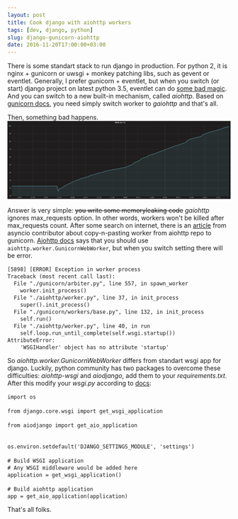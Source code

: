 ```yaml
---
layout: post
title: Cook django with aiohttp workers
tags: [dev, django, python]
slug: django-gunicorn-aiohttp
date: 2016-11-20T17:00:00+03:00
---
```


There is some standart stack to run django in production.
For python 2, it is nginx + gunicorn or uwsgi + monkey patching libs, such as gevent or eventlet.
Generally, I prefer gunicorn + eventlet, but when you switch (or start) django project on latest python 3.5, eventlet can do [some bad magic](https://github.com/eventlet/eventlet/issues/313). And you can switch to a new built-in mechanism, called _aiohttp_.
Based on [gunicorn docs](http://docs.gunicorn.org/en/stable/design.html?highlight=gaiohttp#asyncio-workers), you need simply switch worker to _gaiohttp_ and that's all.
<!--more-->
Then, something bad happens.
![gaiohttp-memory](/images/gaiohttp-memory.png)

Answer is very simple: <strike>you write some memoryleaking code</strike> _gaiohttp_ ignores max_requests option.
In other words, workers won't be killed after max_requests count. After some search on internet, there is an [article](http://asvetlov.blogspot.ru/2014/06/asyncio-aiohttp-gunicorn.html) from asyncio contributor about copy-n-pasting worker from aiohttp repo to gunicorn.
[Aiohttp docs](http://aiohttp.readthedocs.io/en/stable/deployment.html#start-gunicorn) says that you should use `aiohttp.worker.GunicornWebWorker`, but when you switch setting there will be error.

```
[5898] [ERROR] Exception in worker process
Traceback (most recent call last):
  File "./gunicorn/arbiter.py", line 557, in spawn_worker
    worker.init_process()
  File "./aiohttp/worker.py", line 37, in init_process
    super().init_process()
  File "./gunicorn/workers/base.py", line 132, in init_process
    self.run()
  File "./aiohttp/worker.py", line 40, in run
    self.loop.run_until_complete(self.wsgi.startup())
AttributeError:
    'WSGIHandler' object has no attribute 'startup'
```

So _aiohttp.worker.GunicornWebWorker_ differs from standart wsgi app for django. Luckily, python community has two packages to overcome these difficulties: _aiohttp-wsgi_ and _aiodjango_, add them to your _requirements.txt_.
After this modify your _wsgi.py_ according to [docs](http://aiodjango.readthedocs.io/en/latest/usage.html#defining-the-application):

```
import os

from django.core.wsgi import get_wsgi_application

from aiodjango import get_aio_application


os.environ.setdefault('DJANGO_SETTINGS_MODULE', 'settings')

# Build WSGI application
# Any WSGI middleware would be added here
application = get_wsgi_application()

# Build aiohttp application
app = get_aio_application(application)
```

That's all folks.
